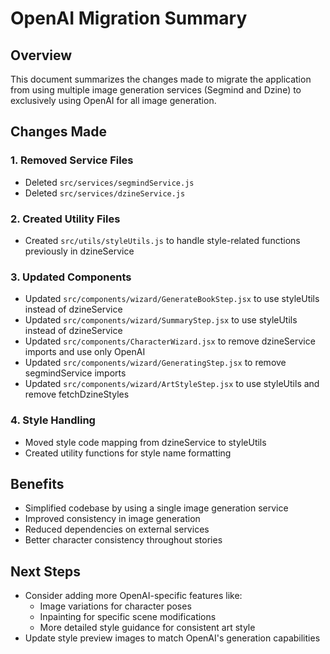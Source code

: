 # OpenAI Migration Summary

## Overview
This document summarizes the changes made to migrate the application from using multiple image generation services (Segmind and Dzine) to exclusively using OpenAI for all image generation.

## Changes Made

### 1. Removed Service Files
- Deleted `src/services/segmindService.js`
- Deleted `src/services/dzineService.js`

### 2. Created Utility Files
- Created `src/utils/styleUtils.js` to handle style-related functions previously in dzineService

### 3. Updated Components
- Updated `src/components/wizard/GenerateBookStep.jsx` to use styleUtils instead of dzineService
- Updated `src/components/wizard/SummaryStep.jsx` to use styleUtils instead of dzineService
- Updated `src/components/CharacterWizard.jsx` to remove dzineService imports and use only OpenAI
- Updated `src/components/wizard/GeneratingStep.jsx` to remove segmindService imports
- Updated `src/components/wizard/ArtStyleStep.jsx` to use styleUtils and remove fetchDzineStyles

### 4. Style Handling
- Moved style code mapping from dzineService to styleUtils
- Created utility functions for style name formatting

## Benefits
- Simplified codebase by using a single image generation service
- Improved consistency in image generation
- Reduced dependencies on external services
- Better character consistency throughout stories

## Next Steps
- Consider adding more OpenAI-specific features like:
  - Image variations for character poses
  - Inpainting for specific scene modifications
  - More detailed style guidance for consistent art style
- Update style preview images to match OpenAI's generation capabilities
